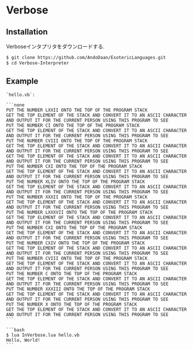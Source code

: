 # Verbose

## Installation

Verboseインタプリタをダウンロードする.

```bash
$ git clone https://github.com/AndoDaan/EsotericLanguages.git
$ cd Verbose-Interpreter
```

## Example

````{tab} Code
`hello.vb`:

```none
PUT THE NUMBER LXXII ONTO THE TOP OF THE PROGRAM STACK
GET THE TOP ELEMENT OF THE STACK AND CONVERT IT TO AN ASCII CHARACTER AND OUTPUT IT FOR THE CURRENT PERSON USING THIS PROGRAM TO SEE
PUT THE NUMBER CI ONTO THE TOP OF THE PROGRAM STACK
GET THE TOP ELEMENT OF THE STACK AND CONVERT IT TO AN ASCII CHARACTER AND OUTPUT IT FOR THE CURRENT PERSON USING THIS PROGRAM TO SEE
PUT THE NUMBER CVIII ONTO THE TOP OF THE PROGRAM STACK
GET THE TOP ELEMENT OF THE STACK AND CONVERT IT TO AN ASCII CHARACTER AND OUTPUT IT FOR THE CURRENT PERSON USING THIS PROGRAM TO SEE
GET THE TOP ELEMENT OF THE STACK AND CONVERT IT TO AN ASCII CHARACTER AND OUTPUT IT FOR THE CURRENT PERSON USING THIS PROGRAM TO SEE
PUT THE NUMBER CXI ONTO THE TOP OF THE PROGRAM STACK
GET THE TOP ELEMENT OF THE STACK AND CONVERT IT TO AN ASCII CHARACTER AND OUTPUT IT FOR THE CURRENT PERSON USING THIS PROGRAM TO SEE
PUT THE NUMBER XLIV ONTO THE TOP OF THE PROGRAM STACK
GET THE TOP ELEMENT OF THE STACK AND CONVERT IT TO AN ASCII CHARACTER AND OUTPUT IT FOR THE CURRENT PERSON USING THIS PROGRAM TO SEE
PUT THE NUMBER XXXII ONTO THE TOP OF THE PROGRAM STACK
GET THE TOP ELEMENT OF THE STACK AND CONVERT IT TO AN ASCII CHARACTER AND OUTPUT IT FOR THE CURRENT PERSON USING THIS PROGRAM TO SEE
PUT THE NUMBER LXXXVII ONTO THE TOP OF THE PROGRAM STACK
GET THE TOP ELEMENT OF THE STACK AND CONVERT IT TO AN ASCII CHARACTER AND OUTPUT IT FOR THE CURRENT PERSON USING THIS PROGRAM TO SEE
PUT THE NUMBER CXI ONTO THE TOP OF THE PROGRAM STACK
GET THE TOP ELEMENT OF THE STACK AND CONVERT IT TO AN ASCII CHARACTER AND OUTPUT IT FOR THE CURRENT PERSON USING THIS PROGRAM TO SEE
PUT THE NUMBER CXIV ONTO THE TOP OF THE PROGRAM STACK
GET THE TOP ELEMENT OF THE STACK AND CONVERT IT TO AN ASCII CHARACTER AND OUTPUT IT FOR THE CURRENT PERSON USING THIS PROGRAM TO SEE
PUT THE NUMBER CVIII ONTO THE TOP OF THE PROGRAM STACK
GET THE TOP ELEMENT OF THE STACK AND CONVERT IT TO AN ASCII CHARACTER AND OUTPUT IT FOR THE CURRENT PERSON USING THIS PROGRAM TO SEE
PUT THE NUMBER C ONTO THE TOP OF THE PROGRAM STACK
GET THE TOP ELEMENT OF THE STACK AND CONVERT IT TO AN ASCII CHARACTER AND OUTPUT IT FOR THE CURRENT PERSON USING THIS PROGRAM TO SEE
PUT THE NUMBER XXXIII ONTO THE TOP OF THE PROGRAM STACK
GET THE TOP ELEMENT OF THE STACK AND CONVERT IT TO AN ASCII CHARACTER AND OUTPUT IT FOR THE CURRENT PERSON USING THIS PROGRAM TO SEE
PUT THE NUMBER X ONTO THE TOP OF THE PROGRAM STACK
GET THE TOP ELEMENT OF THE STACK AND CONVERT IT TO AN ASCII CHARACTER AND OUTPUT IT FOR THE CURRENT PERSON USING THIS PROGRAM TO SEE
```
````

````{tab} Terminal
```bash
$ lua InVerbose.lua hello.vb
Hello, World!
```
````
